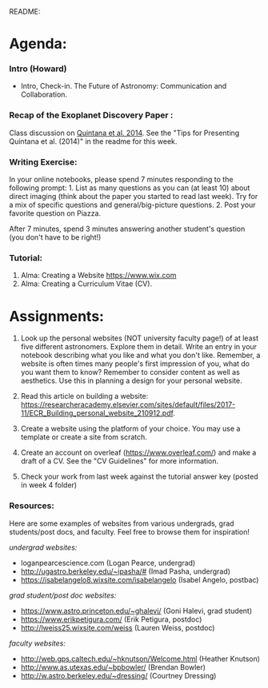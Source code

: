 README:
# Agenda:

### Intro (Howard)
- Intro, Check-in. The Future of Astronomy: Communication and Collaboration.

### Recap of the Exoplanet Discovery Paper :
Class discussion on [Quintana et al. 2014](https://arxiv.org/pdf/1404.5667.pdf). See the "Tips for Presenting Quintana et al. (2014)" in the readme for this week.

### Writing Exercise: 
In your online notebooks, please spend 7 minutes responding to the following prompt:
    1. List as many questions as you can (at least 10) about direct imaging (think about the paper you started to read last week). Try for a mix of specific questions and general/big-picture questions. 
    2. Post your favorite question on Piazza. 
    
After 7 minutes, spend 3 minutes answering another student's question (you don't have to be right!)
    
### Tutorial:
1. Alma: Creating a Website
https://www.wix.com 
2. Alma: Creating a Curriculum Vitae (CV).

# Assignments:
1. Look up the personal websites (NOT university faculty page!) of at least five different astronomers. Explore them in detail. Write an entry in your notebook describing what you like and what you don't like. Remember, a website is often times many people's first impression of you, what do you want them to know? Remember to consider content as well as aesthetics. Use this in planning a design for your personal website.

2. Read this article on building a website: https://researcheracademy.elsevier.com/sites/default/files/2017-11/ECR_Building_personal_website_210912.pdf.

3. Create a website using the platform of your choice. You may use a template or create a site from scratch.

4. Create an account on overleaf (https://www.overleaf.com/) and make a draft of a CV. See the "CV Guidelines" for more information.

5. Check your work from last week against the tutorial answer key (posted in week 4 folder)

### Resources:
Here are some examples of websites from various undergrads, grad students/post docs, and faculty. Feel free to browse them for inspiration!

*undergrad websites:*

- loganpearcescience.com (Logan Pearce, undergrad)
- http://ugastro.berkeley.edu/~ipasha/# (Imad Pasha, undergrad)
- https://isabelangelo8.wixsite.com/isabelangelo (Isabel Angelo, postbac)
 
*grad student/post doc websites:*
- https://www.astro.princeton.edu/~ghalevi/ (Goni Halevi, grad student)
- https://www.erikpetigura.com/ (Erik Petigura, postdoc)
- http://lweiss25.wixsite.com/weiss (Lauren Weiss, postdoc)

*faculty websites:*

- http://web.gps.caltech.edu/~hknutson/Welcome.html (Heather Knutson)
- http://www.as.utexas.edu/~bpbowler/ (Brendan Bowler)
- http://w.astro.berkeley.edu/~dressing/ (Courtney Dressing)

